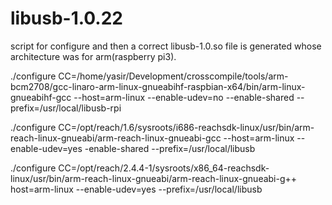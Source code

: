 # libusb-1.0.22

script for configure and then a correct libusb-1.0.so file is generated whose architecture was for arm(raspberry pi3).

./configure CC=/home/yasir/Development/crosscompile/tools/arm-bcm2708/gcc-linaro-arm-linux-gnueabihf-raspbian-x64/bin/arm-linux-gnueabihf-gcc  --host=arm-linux --enable-udev=no --enable-shared  --prefix=/usr/local/libusb-rpi



./configure CC=/opt/reach/1.6/sysroots/i686-reachsdk-linux/usr/bin/arm-reach-linux-gnueabi/arm-reach-linux-gnueabi-gcc --host=arm-linux --enable-udev=yes -enable-shared --prefix=/usr/local/libusb 


./configure CC=/opt/reach/2.4.4-1/sysroots/x86_64-reachsdk-linux/usr/bin/arm-reach-linux-gnueabi/arm-reach-linux-gnueabi-g++
host=arm-linux --enable-udev=yes --prefix=/usr/local/libusb
